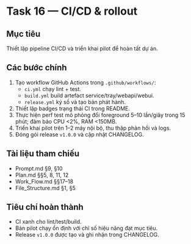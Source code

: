 # Task 16 — CI/CD & rollout

## Mục tiêu
Thiết lập pipeline CI/CD và triển khai pilot để hoàn tất dự án.

## Các bước chính
1. Tạo workflow GitHub Actions trong `.github/workflows/`:
   - `ci.yml` chạy lint + test.
   - `build.yml` build artefact service/tray/webapi/webui.
   - `release.yml` ký số và tạo bản phát hành.
2. Thiết lập badges trạng thái CI trong README.
3. Thực hiện perf test mô phỏng đổi foreground 5–10 lần/giây trong 15 phút; đảm bảo CPU <2%, RAM <150MB.
4. Triển khai pilot trên 1–2 máy nội bộ, thu thập phản hồi và logs.
5. Đóng gói release `v1.0.0` và cập nhật CHANGELOG.

## Tài liệu tham chiếu
- Prompt.md §9, §10
- Plan.md §§5, 8, 11, 12
- Work_Flow.md §§17–18
- File_Structure.md §1, §5

## Tiêu chí hoàn thành
- CI xanh cho lint/test/build.
- Bản pilot chạy ổn định với chỉ số hiệu năng đạt mục tiêu.
- Release `v1.0.0` được tạo và ghi nhận trong CHANGELOG.
